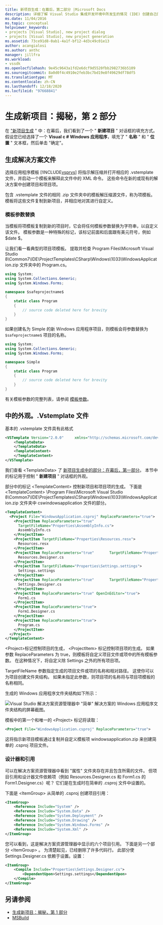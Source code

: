 ```yaml
---
title: 新项目生成：在幕后，第二部分 |Microsoft Docs
description: 详细了解 Visual Studio 集成开发环境中所发生的情况 (IDE) 创建自己的项目类型 (第2部分（共) 2 部分）。
ms.date: 11/04/2016
ms.topic: conceptual
helpviewer_keywords:
- projects [Visual Studio], new project dialog
- projects [Visual Studio], new project generation
ms.assetid: 73ce91d8-0ab1-4a1f-bf12-4d3c49c01e13
author: acangialosi
ms.author: anthc
manager: jillfra
ms.workload:
- vssdk
ms.openlocfilehash: 9e45c9643a1fd2e6dcf9d5520fbb2982736b5109
ms.sourcegitcommit: 8a0d0f4c4910e2feb3bc7bd19e8f49629df78df5
ms.translationtype: MT
ms.contentlocale: zh-CN
ms.lasthandoff: 12/18/2020
ms.locfileid: "97668841"
---
```

# <a name="new-project-generation-under-the-hood-part-two"></a>生成新项目：揭秘，第 2 部分

在 ["新项目生成](../../extensibility/internals/new-project-generation-under-the-hood-part-one.md) " 中：在幕后，我们看到了一个 " **新建项目** " 对话框的填充方式。 假设您已经选择了一个 **Visual c # Windows 应用程序**，填充了 " **名称** " 和 " **位置** " 文本框，然后单击 "确定"。

## <a name="generating-the-solution-files"></a>生成解决方案文件
 选择应用程序模板 [!INCLUDE[vsprvs](../../code-quality/includes/vsprvs_md.md)] 将指示解压缩并打开相应的 .vstemplate 文件，并启动一个模板来解释此文件中的 XML 命令。 这些命令在新的或现有的解决方案中创建项目和项目项。

 包含 .vstemplate 文件的相同 .zip 文件夹中的模板解压缩源文件，称为项模板。 模板将这些文件复制到新项目，并相应地对其进行自定义。

### <a name="template-parameter-replacement"></a>模板参数替换
 当模板将项模板复制到新的项目时，它会将任何模板参数替换为字符串，以自定义该文件。 模板参数是一种特殊的标记，该标记前面和后面跟有美元符号，例如 $date $。

 让我们看一看典型的项目项模板。 提取并检查 Program Files\Microsoft Visual Studio 8\Common7\IDE\ProjectTemplates\CSharp\Windows\1033\WindowsApplication.zip 文件夹中的 Program.cs。

```csharp
using System;
using System.Collections.Generic;
using System.Windows.Forms;

namespace $safeprojectname$
{
    static class Program
    {
        // source code deleted here for brevity
    }
}
```

如果创建名为 Simple 的新 Windows 应用程序项目，则模板会将参数替换为 `$safeprojectname$` 项目的名称。

```csharp
using System;
using System.Collections.Generic;
using System.Windows.Forms;

namespace Simple
{
    static class Program
    {
        // source code deleted here for brevity
    }
}
```

 有关模板参数的完整列表，请参阅 [模板参数](../../ide/template-parameters.md)。

## <a name="a-look-inside-a-vstemplate-file"></a>中的外观。.Vstemplate 文件
 基本的 .vstemplate 文件具有此格式

```xml
<VSTemplate Version="2.0.0"     xmlns="http://schemas.microsoft.com/developer/vstemplate/2005"     Type="Project">
    <TemplateData>
    </TemplateData>
    <TemplateContent>
    </TemplateContent>
</VSTemplate>
```

 我们查看 \<TemplateData> 了 [新项目生成中的部分：在幕后，第一部分](../../extensibility/internals/new-project-generation-under-the-hood-part-one.md)。 本节中的标记用于控制 " **新建项目** " 对话框的外观。

 部分中的标记 \<TemplateContent> 控制新项目和项目项的生成。 下面是 \<TemplateContent> \Program Files\Microsoft Visual Studio 8\Common7\IDE\ProjectTemplates\CSharp\Windows\1033\WindowsApplication.zip 文件夹中 cswindowsapplication 文件的部分。

```xml
<TemplateContent>
  <Project File="WindowsApplication.csproj" ReplaceParameters="true">
    <ProjectItem ReplaceParameters="true"
      TargetFileName="Properties\AssemblyInfo.cs">
      AssemblyInfo.cs
    </ProjectItem>
    <ProjectItem TargetFileName="Properties\Resources.resx">
      Resources.resx
    </ProjectItem>
    <ProjectItem ReplaceParameters="true"       TargetFileName="Properties\Resources.Designer.cs">
      Resources.Designer.cs
    </ProjectItem>
    <ProjectItem TargetFileName="Properties\Settings.settings">
      Settings.settings
    </ProjectItem>
    <ProjectItem ReplaceParameters="true"       TargetFileName="Properties\Settings.Designer.cs">
      Settings.Designer.cs
    </ProjectItem>
    <ProjectItem ReplaceParameters="true" OpenInEditor="true">
      Form1.cs
    </ProjectItem>
    <ProjectItem ReplaceParameters="true">
      Form1.Designer.cs
    </ProjectItem>
    <ProjectItem ReplaceParameters="true">
      Program.cs
    </ProjectItem>
  </Project>
</TemplateContent>
```

 \<Project>标记控制项目的生成， \<ProjectItem> 标记控制项目项的生成。 如果参数 ReplaceParameters 为 true，则模板将自定义项目文件或项中的所有模板参数。 在这种情况下，将自定义除 Settings 之外的所有项目项。

 TargetFileName 参数指定生成的项目文件或项的名称和相对路径。 这使你可以为项目创建文件夹结构。 如果未指定此参数，则项目项的名称将与项目项模板的名称相同。

 生成的 Windows 应用程序文件夹结构如下所示：

 ![Visual Studio 解决方案资源管理器中 "简单" 解决方案的 Windows 应用程序文件夹结构的屏幕截图。](../../extensibility/internals/media/simplesolution.png)

 模板中的第一个和唯一的 \<Project> 标记将读取：

```xml
<Project File="WindowsApplication.csproj" ReplaceParameters="true">
```

 这将指示新项目模板通过复制并自定义模板项 windowsapplication.zip 来创建简单的 .csproj 项目文件。

### <a name="designers-and-references"></a>设计器和引用
 可以在解决方案资源管理器中看到 "属性" 文件夹存在并且包含所需的文件。 但项目引用和设计器文件依赖项（例如 Resources.Designer.cs 和 Form1.cs 的 Form1.Designer.cs）呢？  它们是在生成时在简单的 .csproj 文件中设置的。

 下面是 \<ItemGroup> 从简单的 .csproj 创建项目引用：

```xml
<ItemGroup>
    <Reference Include="System" />
    <Reference Include="System.Data" />
    <Reference Include="System.Deployment" />
    <Reference Include="System.Drawing" />
    <Reference Include="System.Windows.Forms" />
    <Reference Include="System.Xml" />
</ItemGroup>
```

 您可以看到，这是解决方案资源管理器中显示的六个项目引用。 下面是另一个部分 \<ItemGroup> 。 为清楚起见，已经删除了许多代码行。 此部分使 Settings.Designer.cs 依赖于设置。设置：

```xml
<ItemGroup>
    <Compile Include="Properties\Settings.Designer.cs">
        <DependentUpon>Settings.settings</DependentUpon>
    </Compile>
</ItemGroup>
```

## <a name="see-also"></a>另请参阅

- [生成新项目：揭秘，第 1 部分](../../extensibility/internals/new-project-generation-under-the-hood-part-one.md)
- [MSBuild](../../msbuild/msbuild.md)

